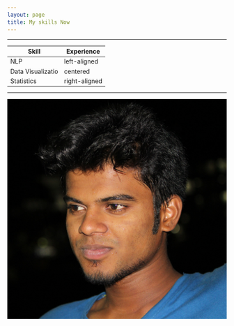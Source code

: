 ```yaml
---
layout: page
title: My skills Now
---
```


---

| Skill   |      Experience      |
|----------|-------------|
| NLP |  left-aligned |
| Data Visualizatio |    centered   |
| Statistics | right-aligned |

---

<a href="Intended hyperlink">![Name of image](/assets/img/profile.jpg)</a>
